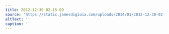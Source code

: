 ```yaml
---
title: 2012-12-30 02.15.09
source: 'https://static.jamesdigioia.com/uploads/2014/01/2012-12-30-02-15-09-scaled.jpg'
altText: ''
caption: ''
---
```


